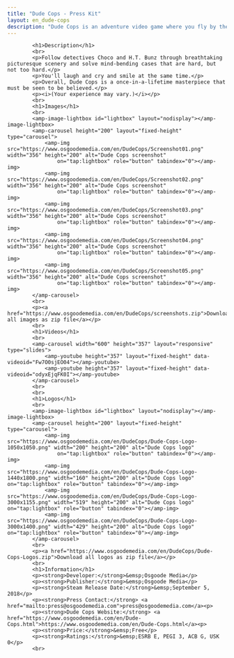 ```yaml
---
title: "Dude Cops - Press Kit"
layout: en_dude-cops
description: "Dude Cops is an adventure video game where you fly by the seat of your pants as you follow the adventures of Choco and H.T. Bunz."
---
```

			<h1>Description</h1>
			<br>		
			<p>Follow detectives Choco and H.T. Bunz through breathtaking picturesque scenery and solve mind-bending cases that are hard, but not too hard.</p>
			<p>You'll laugh and cry and smile at the same time.</p>
			<p>Overall, Dude Cops is a once-in-a-lifetime masterpiece that must be seen to be believed.</p>
			<p><i>(Your experience may vary.)</i></p>
			<br>
			<h1>Images</h1>
			<br>			
			<amp-image-lightbox id="lightbox" layout="nodisplay"></amp-image-lightbox>
			<amp-carousel height="200" layout="fixed-height" type="carousel">
				<amp-img src="https://www.osgoodemedia.com/en/DudeCops/Screenshot01.png" width="356" height="200" alt="Dude Cops screenshot"
				    on="tap:lightbox" role="button" tabindex="0"></amp-img>
				<amp-img src="https://www.osgoodemedia.com/en/DudeCops/Screenshot02.png" width="356" height="200" alt="Dude Cops screenshot"
				    on="tap:lightbox" role="button" tabindex="0"></amp-img>
				<amp-img src="https://www.osgoodemedia.com/en/DudeCops/Screenshot03.png" width="356" height="200" alt="Dude Cops screenshot"
				    on="tap:lightbox" role="button" tabindex="0"></amp-img>
				<amp-img src="https://www.osgoodemedia.com/en/DudeCops/Screenshot04.png" width="356" height="200" alt="Dude Cops screenshot"
				    on="tap:lightbox" role="button" tabindex="0"></amp-img>
				<amp-img src="https://www.osgoodemedia.com/en/DudeCops/Screenshot05.png" width="356" height="200" alt="Dude Cops screenshot"
				    on="tap:lightbox" role="button" tabindex="0"></amp-img>
			</amp-carousel>
			<br>
			<p><a href="https://www.osgoodemedia.com/en/DudeCops/screenshots.zip">Download all images as zip file</a></p>
			<br>		
			<h1>Videos</h1>
			<br>			
            <amp-carousel width="600" height="357" layout="responsive" type="slides">
                <amp-youtube height="357" layout="fixed-height" data-videoid="Fw7O0sjEO04"></amp-youtube>
                <amp-youtube height="357" layout="fixed-height" data-videoid="odyxEjqFK0I"></amp-youtube>
            </amp-carousel>
			<br>			
			<br>
			<h1>Logos</h1>
			<br>			
			<amp-image-lightbox id="lightbox" layout="nodisplay"></amp-image-lightbox>
			<amp-carousel height="200" layout="fixed-height" type="carousel">
				<amp-img src="https://www.osgoodemedia.com/en/DudeCops/Dude-Cops-Logo-1050x1050.png" width="200" height="200" alt="Dude Cops logo"
				    on="tap:lightbox" role="button" tabindex="0"></amp-img>
				<amp-img src="https://www.osgoodemedia.com/en/DudeCops/Dude-Cops-Logo-1440x1800.png" width="160" height="200" alt="Dude Cops logo" on="tap:lightbox" role="button" tabindex="0"></amp-img>
				<amp-img src="https://www.osgoodemedia.com/en/DudeCops/Dude-Cops-Logo-3000x1155.png" width="519" height="200" alt="Dude Cops logo" on="tap:lightbox" role="button" tabindex="0"></amp-img>
				<amp-img src="https://www.osgoodemedia.com/en/DudeCops/Dude-Cops-Logo-3000x1400.png" width="429" height="200" alt="Dude Cops logo" on="tap:lightbox" role="button" tabindex="0"></amp-img>
			</amp-carousel>
			<br>
			<p><a href="https://www.osgoodemedia.com/en/DudeCops/Dude-Cops-Logos.zip">Download all logos as zip file</a></p>
			<br>				
			<h1>Information</h1>
			<p><strong>Developer:</strong>&emsp;Osgoode Media</p>
			<p><strong>Publisher:</strong>&emsp;Osgoode Media</p>
			<p><strong>Steam Release Date:</strong>&emsp;September 5, 2018</p>
			<p><strong>Press Contact:</strong> <a href="mailto:press@osgoodemedia.com">press@osgoodemedia.com</a><p>
			<p><strong>Dude Cops Website:</strong> <a href="https://www.osgoodemedia.com/en/Dude-Cops.html">https://www.osgoodemedia.com/en/Dude-Cops.html</a><p>
			<p><strong>Price:</strong>&emsp;Free</p>
			<p><strong>Ratings:</strong>&emsp;ESRB E, PEGI 3, ACB G, USK 0</p>
			<br>